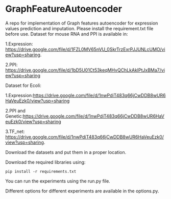 # GraphFeatureAutoencoder
A repo for implementation of Graph features autoencoder for expression values prediction and imputation.
Please install the requirement.txt file before use.
Dataset for mouse RNA and PPI is available in:

1.Expression: https://drive.google.com/file/d/1FZL0MV65nVU_0SkrTrzExrPJJUNLcUMO/view?usp=sharing.

2.PPI: https://drive.google.com/file/d/1bD5U01Ct53keqMHvQChLkAklPtJxBMa7/view?usp=sharing

Dataset for Ecoli:

1.Expression:https://drive.google.com/file/d/1nwPdiT483q66jCwDDB8wUR6HaVeuEzk0/view?usp=sharing

2.PPI and Genetic:https://drive.google.com/file/d/1nwPdiT483q66jCwDDB8wUR6HaVeuEzk0/view?usp=sharing

3.TF_net: https://drive.google.com/file/d/1nwPdiT483q66jCwDDB8wUR6HaVeuEzk0/view?usp=sharing.

Download the datasets and put them in a proper location.

Download the required libraries using:
```
pip install -r requirements.txt
```

You can run the experiments using the run.py file.

Different options for different experiments are available in the options.py.


